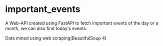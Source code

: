 # important_events
A Web-API created using FastAPI to fetch important events of the day or a month, we can also find today's events. 

Data mined using web scraping(BeautifulSoup 4)
